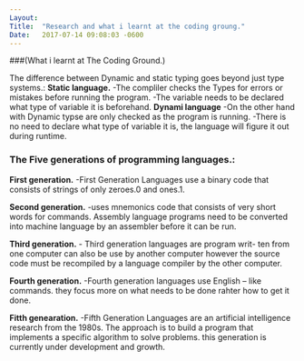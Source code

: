 ```yaml
---
Layout:	
Title:	"Research and what i learnt at the coding groung."
Date:	2017-07-14 09:08:03 -0600
---
```


###(What i learnt at The Coding Ground.)

The difference between Dynamic and static typing goes beyond just type systems.:
 **Static language.**
	-The compliler checks the Types for errors or mistakes before running the program.
	-The variable needs to be declared what type of variable it is beforehand.
 **Dynami language**
	-On the other hand with Dynamic typse are only checked as the program is running.
	-There is no need to declare what type of variable it is, the language will figure it out during runtime.

### The Five generations of programming languages.:

 **First generation.**
	-First Generation Languages use a binary code that consists of strings of only zeroes.0 and ones.1.

 **Second generation.**
	-uses mnemonics code that consists of very short words for commands. Assembly language programs need to be converted into machine language by an assembler before it can be run.

 **Third generation.**
	- Third generation languages are program writ- ten from one computer can also be use by another computer however the source code must be recompiled by a language compiler by the other computer.

 **Fourth generation.**
	-Fourth generation languages use English – like commands. they focus more on what needs to be done rahter how to get it done.

 **Fitth genearation.**
	-Fifth Generation Languages are an artificial intelligence research from the 1980s. The approach is to build a program that implements a specific algorithm to solve problems. this generation is currently under development and growth.  
